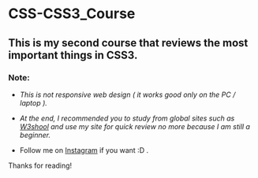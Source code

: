 # CSS-CSS3_Course

## This is my second course that reviews the most important things in CSS3.    

### Note:

* *This is not responsive web design ( it works good only on the  PC / laptop ).*

* *At the end, I recommended you to study from global sites such as [W3shool](https://www.w3schools.com/) and use my site for quick review no more because I am still a beginner.*

* Follow me on [Instagram](https://www.instagram.com/yanal_abualrob/) if you want :D .

Thanks for reading!
